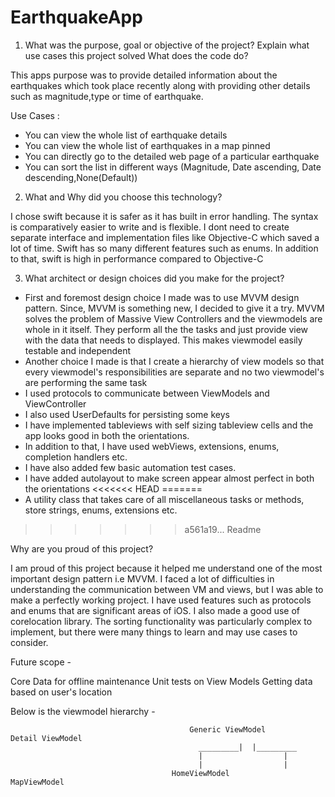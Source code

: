 # EarthquakeApp


1) What  was the purpose, goal or objective of the project? Explain what use cases this project solved What does the code do? 

This apps purpose was to provide detailed information about the earthquakes which took place recently along with providing other details such as magnitude,type or time of earthquake.

Use Cases : 

- You can view the whole list of earthquake details
- You can view the whole list of earthquakes in a map pinned
- You can directly go to the detailed web page of a particular earthquake 
- You can sort the list in different ways (Magnitude, Date ascending, Date descending,None(Default))

2) What and Why did you choose this technology? 

I chose swift because it is safer as it has built in error handling. The syntax is comparatively easier to write and is flexible. I dont need to create separate interface and implementation files like Objective-C which saved a lot of time. Swift has so many different features such as enums.
In addition to that, swift is high in performance compared to Objective-C



3) What architect or design choices did you make for the project? 

- First and foremost design choice I made was to use MVVM design pattern. Since, MVVM is something new, I decided to give it a try. MVVM solves the problem of Massive View Controllers and the viewmodels are whole in it itself. They perform all the the tasks and just provide view with the data that needs to displayed. This makes viewmodel easily testable and independent
- Another choice I made is that I create a hierarchy of view models so that every viewmodel's responsibilities are
   separate and no two viewmodel's are performing the same task
- I used protocols to communicate between ViewModels and ViewController
- I also used UserDefaults for persisting some keys
- I have implemented tableviews with self sizing tableview cells and the app looks good in both the orientations.
- In addition to that, I have used webViews, extensions, enums, completion handlers etc.
- I have also added few basic automation test cases.
- I have added autolayout to make screen appear almost perfect in both the orientations
<<<<<<< HEAD
=======
- A utility class that takes care of all miscellaneous tasks or methods, store strings, enums, extensions etc.
>>>>>>> a561a19... Readme


Why are you proud of this project? 

I am proud of this project because it helped me understand one of the most important design pattern i.e MVVM. I faced a lot of difficulties in understanding the communication between VM and views, but I was able to make a perfectly working project. I have used features such as protocols and enums that are significant areas of iOS.
I also made a good use of corelocation library.
The sorting functionality was particularly complex to implement, but there were many things to learn and may use cases to consider.

Future scope - 

Core Data for offline maintenance
Unit tests on View Models
Getting data based on user's location

Below is the viewmodel hierarchy -

                                            Generic ViewModel               Detail ViewModel
                                              _________|  |_________                
                                              |                  |
                                              |                  |
                                        HomeViewModel          MapViewModel
                                                
